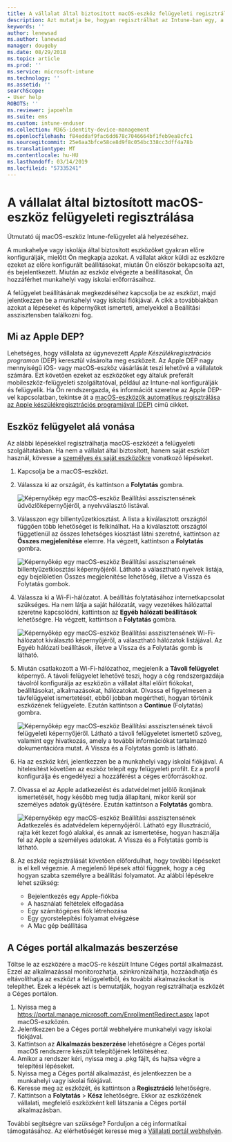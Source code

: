 ```yaml
---
title: A vállalat által biztosított macOS-eszköz felügyeleti regisztrálása | Microsoft Docs
description: Azt mutatja be, hogyan regisztrálhat az Intune-ban egy, a cég által vásárolt és rendelkezésre bocsátott macOS-eszközt.
keywords: ''
author: lenewsad
ms.author: lanewsad
manager: dougeby
ms.date: 08/29/2018
ms.topic: article
ms.prod: ''
ms.service: microsoft-intune
ms.technology: ''
ms.assetid: ''
searchScope:
- User help
ROBOTS: ''
ms.reviewer: japoehlm
ms.suite: ems
ms.custom: intune-enduser
ms.collection: M365-identity-device-management
ms.openlocfilehash: f84eddaf9fac6dd678c7046664bf1feb9ea8cfc1
ms.sourcegitcommit: 25e6aa3bfce58ce8d9f8c054bc338cc3dff4a78b
ms.translationtype: MT
ms.contentlocale: hu-HU
ms.lasthandoff: 03/14/2019
ms.locfileid: "57335241"
---
```

# <a name="enroll-your-organization-provided-macos-device-in-management"></a>A vállalat által biztosított macOS-eszköz felügyeleti regisztrálása

Útmutató új macOS-eszköz Intune-felügyelet alá helyezéséhez.  

A munkahelye vagy iskolája által biztosított eszközöket gyakran előre konfigurálják, mielőtt Ön megkapja azokat. A vállalat akkor küldi az eszközre ezeket az előre konfigurált beállításokat, miután Ön először bekapcsolta azt, és bejelentkezett. Miután az eszköz elvégezte a beállításokat, Ön hozzáférhet munkahelyi vagy iskolai erőforrásaihoz. 

A felügyelet beállításának megkezdéséhez kapcsolja be az eszközt, majd jelentkezzen be a munkahelyi vagy iskolai fiókjával. A cikk a továbbiakban azokat a lépéseket és képernyőket ismerteti, amelyekkel a Beállítási asszisztensben találkozni fog.   

## <a name="what-is-apple-dep"></a>Mi az Apple DEP?
Lehetséges, hogy vállalata az úgynevezett *Apple Készülékregisztrációs programon* (DEP) keresztül vásárolta meg eszközeit. Az Apple DEP nagy mennyiségű iOS- vagy macOS-eszköz vásárlását teszi lehetővé a vállalatok számára. Ezt követően ezeket az eszközöket egy általuk preferált mobileszköz-felügyeleti szolgáltatóval, például az Intune-nal konfigurálják és felügyelik. Ha Ön rendszergazda, és információt szeretne az Apple DEP-vel kapcsolatban, tekintse át a [macOS-eszközök automatikus regisztrálása az Apple készülékregisztrációs programjával (DEP)](https://docs.microsoft.com/intune/device-enrollment-program-enroll-macos) című cikket.  

## <a name="get-your-device-managed"></a>Eszköz felügyelet alá vonása 
Az alábbi lépésekkel regisztrálhatja macOS-eszközét a felügyeleti szolgáltatásban. Ha nem a vállalat által biztosított, hanem saját eszközt használ, kövesse a [személyes és saját eszközökre](enroll-your-device-in-intune-macos-cp.md) vonatkozó lépéseket.  

1. Kapcsolja be a macOS-eszközt. 
2. Válassza ki az országát, és kattintson a **Folytatás** gombra.  

   ![Képernyőkép egy macOS-eszköz Beállítási asszisztensének üdvözlőképernyőjéről, a nyelvválasztó listával.](./media/macos-dep-welcome-1808.png)   
3. Válasszon egy billentyűzetkiosztást. A lista a kiválasztott országtól függően több lehetőséget is felkínálhat. Ha a kiválasztott országtól függetlenül az összes lehetséges kiosztást látni szeretné, kattintson az **Összes megjelenítése** elemre. Ha végzett, kattintson a **Folytatás** gombra.  

   ![Képernyőkép egy macOS-eszköz Beállítási asszisztensének billentyűzetkiosztási képernyőjéről. Látható a választható nyelvek listája, egy bejelöletlen Összes megjelenítése lehetőség, illetve a Vissza és Folytatás gombok.](./media/macos-dep-keyboard-1808.png)  
4. Válassza ki a Wi-Fi-hálózatot. A beállítás folytatásához internetkapcsolat szükséges. Ha nem látja a saját hálózatát, vagy vezetékes hálózattal szeretne kapcsolódni, kattintson az **Egyéb hálózati beállítások** lehetőségre. Ha végzett, kattintson a **Folytatás** gombra.  

   ![Képernyőkép egy macOS-eszköz Beállítási asszisztensének Wi-Fi-hálózatot kiválasztó képernyőjéről, a választható hálózatok listájával. Az Egyéb hálózati beállítások, illetve a Vissza és a Folytatás gomb is látható.](./media/macos-dep-wifi-1808.png)  
5. Miután csatlakozott a Wi-Fi-hálózathoz, megjelenik a **Távoli felügyelet** képernyő. A távoli felügyelet lehetővé teszi, hogy a cég rendszergazdája távolról konfigurálja az eszközön a vállalat által előírt fiókokat, beállításokat, alkalmazásokat, hálózatokat. Olvassa el figyelmesen a távfelügyelet ismertetését, ebből jobban megértheti, hogyan történik eszközének felügyelete. Ezután kattintson a **Continue** (Folytatás) gombra.  

   ![Képernyőkép egy macOS-eszköz Beállítási asszisztensének távoli felügyeleti képernyőjéről. Látható a távoli felügyeletet ismertető szöveg, valamint egy hivatkozás, amely a további információkat tartalmazó dokumentációra mutat. A Vissza és a Folytatás gomb is látható.](./media/macos-dep-remote-management-1-1808.png)  
6. Ha az eszköz kéri, jelentkezzen be a munkahelyi vagy iskolai fiókjával. A hitelesítést követően az eszköz telepít egy felügyeleti profilt. Ez a profil konfigurálja és engedélyezi a hozzáférést a céges erőforrásokhoz.  
7. Olvassa el az Apple adatkezelést és adatvédelmet jelölő ikonjának ismertetését, hogy később meg tudja állapítani, mikor kerül sor személyes adatok gyűjtésére. Ezután kattintson a **Folytatás** gombra.  

   ![Képernyőkép egy macOS-eszköz Beállítási asszisztensének Adatkezelés és adatvédelem képernyőjéről. Látható egy illusztráció, rajta két kezet fogó alakkal, és annak az ismertetése, hogyan használja fel az Apple a személyes adatokat. A Vissza és a Folytatás gomb is látható.](./media/macos-dep-apple-data-privacy-1808.png)  
8. Az eszköz regisztrálását követően előfordulhat, hogy további lépéseket is el kell végeznie. A megjelenő lépések attól függnek, hogy a cég hogyan szabta személyre a beállítási folyamatot. Az alábbi lépésekre lehet szükség:
    * Bejelentkezés egy Apple-fiókba
    * A használati feltételek elfogadása
    * Egy számítógépes fiók létrehozása
    * Egy gyorstelepítési folyamat elvégzése
    * A Mac gép beállítása  
## <a name="get-the-company-portal-app"></a>A Céges portál alkalmazás beszerzése      
Töltse le az eszközére a macOS-re készült Intune Céges portál alkalmazást. Ezzel az alkalmazással monitorozhatja, szinkronizálhatja, hozzáadhatja és eltávolíthatja az eszközt a felügyeletből, és további alkalmazásokat is telepíthet. Ezek a lépések azt is bemutatják, hogyan regisztrálhatja eszközét a Céges portálon.  
1. Nyissa meg a https://portal.manage.microsoft.com/EnrollmentRedirect.aspx lapot macOS-eszközén.
2. Jelentkezzen be a Céges portál webhelyére munkahelyi vagy iskolai fiókjával. 
3. Kattintson az **Alkalmazás beszerzése** lehetőségre a Céges portál macOS rendszerre készült telepítőjének letöltéséhez.
4. Amikor a rendszer kéri, nyissa meg a .pkg fájlt, és hajtsa végre a telepítési lépéseket.
4. Nyissa meg a Céges portál alkalmazást, és jelentkezzen be a munkahelyi vagy iskolai fiókjával.
5. Keresse meg az eszközét, és kattintson a **Regisztráció** lehetőségre.
6. Kattintson a **Folytatás** > **Kész** lehetőségre. Ekkor az eszközének vállalati, megfelelő eszközként kell látszania a Céges portál alkalmazásban.

További segítségre van szüksége? Forduljon a cég informatikai támogatásához. Az elérhetőségét keresse meg a [Vállalati portál webhelyén](https://go.microsoft.com/fwlink/?linkid=2010980).
